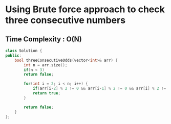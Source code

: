# Using Brute force approach to check three consecutive numbers

## Time Complexity : O(N)

``` cpp []
class Solution {
public:
    bool threeConsecutiveOdds(vector<int>& arr) {
        int n = arr.size();
        if(n < 3)
        return false;

        for(int i = 2; i < n; i++) {
            if(arr[i-2] % 2 != 0 && arr[i-1] % 2 != 0 && arr[i] % 2 != 0)
            return true;
        }

        return false;
    }
};
```

